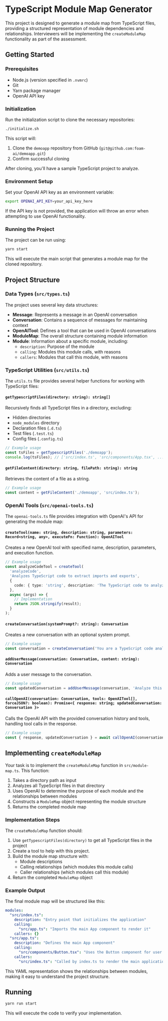 # TypeScript Module Map Generator

This project is designed to generate a module map from TypeScript files, providing a structured representation of module dependencies and relationships. Interviewers will be implementing the `createModuleMap` functionality as part of the assessment.

## Getting Started

### Prerequisites

- Node.js (version specified in `.nvmrc`)
- Git
- Yarn package manager
- OpenAI API key

### Initialization

Run the initialization script to clone the necessary repositories:

```bash
./initialize.sh
```

This script will:
1. Clone the `demoapp` repository from GitHub (`git@github.com:foam-ai/demoapp.git`)
2. Confirm successful cloning

After cloning, you'll have a sample TypeScript project to analyze.

### Environment Setup

Set your OpenAI API key as an environment variable:

```bash
export OPENAI_API_KEY=your_api_key_here
```

If the API key is not provided, the application will throw an error when attempting to use OpenAI functionality.

### Running the Project

The project can be run using:

```bash
yarn start
```

This will execute the main script that generates a module map for the cloned repository.

## Project Structure

### Data Types (`src/types.ts`)

The project uses several key data structures:

- **Message**: Represents a message in an OpenAI conversation
- **Conversation**: Contains a sequence of messages for maintaining context
- **OpenAITool**: Defines a tool that can be used in OpenAI conversations
- **ModuleMap**: The overall structure containing module information
- **Module**: Information about a specific module, including:
  - `description`: Purpose of the module
  - `calling`: Modules this module calls, with reasons
  - `callers`: Modules that call this module, with reasons

### TypeScript Utilities (`src/utils.ts`)

The `utils.ts` file provides several helper functions for working with TypeScript files:

#### `getTypescriptFiles(directory: string): string[]`

Recursively finds all TypeScript files in a directory, excluding:
- Hidden directories
- `node_modules` directory
- Declaration files (`.d.ts`)
- Test files (`.test.ts`)
- Config files (`.config.ts`)

```typescript
// Example usage
const tsFiles = getTypescriptFiles('./demoapp');
console.log(tsFiles); // ['src/index.ts', 'src/components/App.tsx', ...]
```

#### `getFileContent(directory: string, filePath: string): string`

Retrieves the content of a file as a string.

```typescript
// Example usage
const content = getFileContent('./demoapp', 'src/index.ts');
```

### OpenAI Tools (`src/openai-tools.ts`)

The `openai-tools.ts` file provides integration with OpenAI's API for generating the module map:

#### `createTool(name: string, description: string, parameters: Record<string, any>, executeFn: Function): OpenAITool`

Creates a new OpenAI tool with specified name, description, parameters, and execution function.

```typescript
// Example usage
const analyzeCodeTool = createTool(
  'analyzeCode',
  'Analyzes TypeScript code to extract imports and exports',
  {
    code: { type: 'string', description: 'The TypeScript code to analyze' }
  },
  async (args) => {
    // Implementation
    return JSON.stringify(result);
  }
);
```

#### `createConversation(systemPrompt?: string): Conversation`

Creates a new conversation with an optional system prompt.

```typescript
// Example usage
const conversation = createConversation('You are a TypeScript code analyzer.');
```

#### `addUserMessage(conversation: Conversation, content: string): Conversation`

Adds a user message to the conversation.

```typescript
// Example usage
const updatedConversation = addUserMessage(conversation, 'Analyze this code: ' + code);
```

#### `callOpenAI(conversation: Conversation, tools: OpenAITool[], forceJSON?: boolean): Promise<{ response: string; updatedConversation: Conversation }>`

Calls the OpenAI API with the provided conversation history and tools, handling tool calls in the response.

```typescript
// Example usage
const { response, updatedConversation } = await callOpenAI(conversation, [analyzeCodeTool]);
```

## Implementing `createModuleMap`

Your task is to implement the `createModuleMap` function in `src/module-map.ts`. This function:

1. Takes a directory path as input
2. Analyzes all TypeScript files in that directory
3. Uses OpenAI to determine the purpose of each module and the relationships between modules
4. Constructs a `ModuleMap` object representing the module structure
5. Returns the completed module map

### Implementation Steps

The `createModuleMap` function should:

1. Use `getTypescriptFiles(directory)` to get all TypeScript files in the project
2. Create a tool to help with this project.
3. Build the module map structure with:
   - Module descriptions
   - Calling relationships (which modules this module calls)
   - Caller relationships (which modules call this module)
4. Return the completed `ModuleMap` object

### Example Output

The final module map will be structured like this:

```yaml
modules:
  "src/index.ts":
    description: "Entry point that initializes the application"
    calling:
      "src/app.ts": "Imports the main App component to render it"
    callers: {}
  "src/app.ts":
    description: "Defines the main App component"
    calling:
      "src/components/Button.tsx": "Uses the Button component for user interaction"
    callers:
      "src/index.ts": "Called by index.ts to render the main application"
```

This YAML representation shows the relationships between modules, making it easy to understand the project structure.

## Running

```bash
yarn run start
```

This will execute the code to verify your implementation.